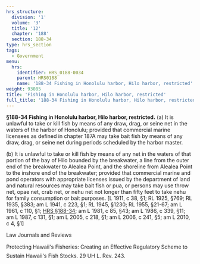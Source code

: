 ```yaml
---
hrs_structure:
  division: '1'
  volume: '3'
  title: '12'
  chapter: '188'
  section: 188-34
type: hrs_section
tags:
  - Government
menu:
  hrs:
    identifier: HRS_0188-0034
    parent: HRS0188
    name: '188-34 Fishing in Honolulu harbor, Hilo harbor, restricted'
weight: 93085
title: 'Fishing in Honolulu harbor, Hilo harbor, restricted'
full_title: '188-34 Fishing in Honolulu harbor, Hilo harbor, restricted'
---
```

**§188-34 Fishing in Honolulu harbor, Hilo harbor, restricted.** (a) It is unlawful to take or kill fish by means of any draw, drag, or seine net in the waters of the harbor of Honolulu; provided that commercial marine licensees as defined in chapter 187A may take bait fish by means of any draw, drag, or seine net during periods scheduled by the harbor master.

(b) It is unlawful to take or kill fish by means of any net in the waters of that portion of the bay of Hilo bounded by the breakwater, a line from the outer end of the breakwater to Alealea Point, and the shoreline from Alealea Point to the inshore end of the breakwater; provided that commercial marine and pond operators with appropriate licenses issued by the department of land and natural resources may take bait fish or pua, or persons may use throw net, opae net, crab net, or nehu net not longer than fifty feet to take nehu for family consumption or bait purposes. [L 1911, c 38, §1; RL 1925, §769; RL 1935, §383; am L 1941, c 223, §1; RL 1945, §1230; RL 1955, §21-67; am L 1961, c 110, §1; [HRS §188-34](/title-12/chapter-188/section-188-34/); am L 1981, c 85, §43; am L 1986, c 339, §11; am L 1987, c 131, §1; am L 2005, c 218, §1; am L 2006, c 241, §5; am L 2010, c 4, §1]

Law Journals and Reviews

Protecting Hawaii's Fisheries: Creating an Effective Regulatory Scheme to Sustain Hawaii's Fish Stocks. 29 UH L. Rev. 243.